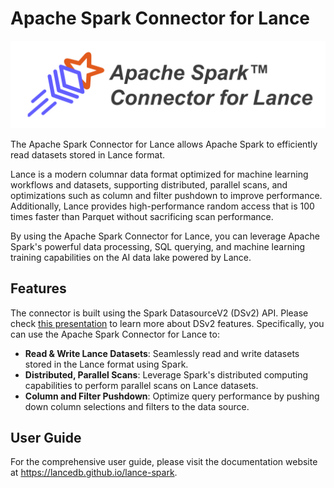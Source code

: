 # Apache Spark Connector for Lance

![logo](./docs/src/logo/wide.png)

The Apache Spark Connector for Lance allows Apache Spark to efficiently read datasets stored in Lance format.

Lance is a modern columnar data format optimized for machine learning workflows and datasets,
supporting distributed, parallel scans, and optimizations such as column and filter pushdown to improve performance.
Additionally, Lance provides high-performance random access that is 100 times faster than Parquet 
without sacrificing scan performance.

By using the Apache Spark Connector for Lance, you can leverage Apache Spark's powerful data processing, SQL querying, 
and machine learning training capabilities on the AI data lake powered by Lance.

## Features

The connector is built using the Spark DatasourceV2 (DSv2) API. 
Please check [this presentation](https://www.slideshare.net/databricks/apache-spark-data-source-v2-with-wenchen-fan-and-gengliang-wang)
to learn more about DSv2 features.
Specifically, you can use the Apache Spark Connector for Lance to:

* **Read & Write Lance Datasets**: Seamlessly read and write datasets stored in the Lance format using Spark.
* **Distributed, Parallel Scans**: Leverage Spark's distributed computing capabilities to perform parallel scans on Lance datasets.
* **Column and Filter Pushdown**: Optimize query performance by pushing down column selections and filters to the data source.

## User Guide

For the comprehensive user guide, 
please visit the documentation website at https://lancedb.github.io/lance-spark.